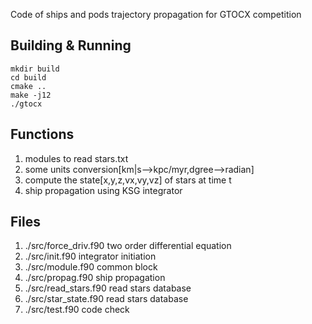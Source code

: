 Code of ships and pods trajectory propagation for GTOCX competition 

## Building & Running

```
mkdir build
cd build
cmake ..
make -j12
./gtocx
```

## Functions  

1. modules to read stars.txt
2. some units conversion[km|s-->kpc/myr,dgree-->radian] 
3. compute the state[x,y,z,vx,vy,vz] of stars at time t
4. ship propagation using KSG integrator

## Files 

1. ./src/force_driv.f90         two order differential equation
2. ./src/init.f90               integrator initiation
3. ./src/module.f90             common block
4. ./src/propag.f90             ship propagation
5. ./src/read_stars.f90         read stars database
6. ./src/star_state.f90         read stars database
7. ./src/test.f90               code check 

